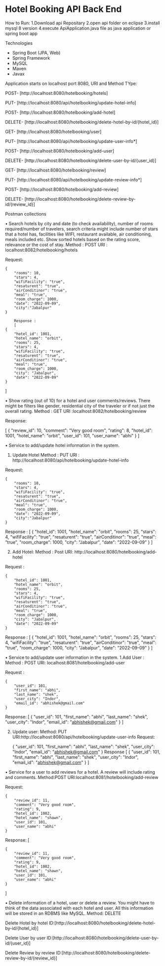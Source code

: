 # Hotel Booking API Back End 

How to Run:
1.Download api Repositary
2.open api folder on eclipse
3.install mysql 8 version
4.execute ApiApplication.java file as java application or spring boot app



Technologies
- Spring Boot (JPA, Web)
- Spring Framework
- MySQL
- Maven
- Javax

Application starts on localhost port 8080, URI and Method TYpe:

POST- [http://localhost:8080/hotelbooking/hotels]

PUT- [http://localhost:8080/api/hotelbooking/update-hotel-info]

POST- [http://localhost:8080/hotelbooking/add-hotel]

DELETE- [http://localhost:8080/hotelbooking/delete-hotel-by-id/{hotel_id}]

GET- [http://localhost:8080/hotelbooking/user]

PUT- [http://localhost:8080/api/hotelbooking/update-user-info*]

POST- [http://localhost:8080/hotelbooking/add-user]

DELETE- [http://localhost:8080/hotelbooking/delete-user-by-id/{user_id}]

GET- [http://localhost:8080/hotelbooking/review]

PUT- [http://localhost:8080/api/hotelbooking/update-review-info*]

POST- [http://localhost:8080/hotelbooking/add-review]

DELETE- [http://localhost:8080/hotelbooking/delete-review-by-id/{review_id}]
 




Postman collections


• Search hotels by city and date (to check availability), number of rooms required/number of travelers, search criteria might include number of stars
that a hotel has, facilities like WIFI, restaurant available, air conditioning, meals included etc. Show sorted hotels based on the rating score, relevance or the cost of stay.
Method : POST
URI : localhost:8082/hotelbooking/hotels
 
Request:

    {
        "rooms": 10,
        "stars": 4,
        "wifiFacility": "true",
        "resaturent": "true",
        "airConditinor": "true",
        "meal": "true",
        "room_charge": 1000,
        "date": "2022-09-09",
        "city":"Jabalpur"
    }
		
		Response :
		[
    {
        "hotel_id": 1001,
        "hotel_name": "orbit",
        "rooms": 25,
        "stars": 4,
        "wifiFacility": "true",
        "resaturent": "true",
        "airConditinor": "true",
        "meal": "true",
        "room_charge": 1000,
        "city": "Jabalpur",
        "date": "2022-09-09"
    }
]
		



• Show rating (out of 10) for a hotel and user comments/reviews. There might be filters like gender, residential city of the traveler or if not just the
overall rating.
Method : GET
URI :localhost:8082/hotelbooking/review

Response:

[
    {
        "review_id": 10,
        "comment": "Very good room",
        "rating": 8,
        "hotel_id": 1001,
        "hotel_name": "orbit",
        "user_id": 101,
        "user_name": "abhi"
    }
]


• Service to add/update hotel information in the system.
1. Update Hotel
Method : PUT
URI : http://localhost:8080/api/hotelbooking/update-hotel-info

Request:

    {
        "rooms": 10,
        "stars": 4,
        "wifiFacility": "true",
        "resaturent": "true",
        "airConditinor": "true",
        "meal": "true",
        "room_charge": 1000,
        "date": "2022-09-09",
        "city":"Jabalpur"
    }
		
		
                
  Response :
		[
    {
        "hotel_id": 1001,
        "hotel_name": "orbit",
        "rooms": 25,
        "stars": 4,
        "wifiFacility": "true",
        "resaturent": "true",
        "airConditinor": "true",
        "meal": "true",
        "room_charge": 1000,
        "city": "Jabalpur",
        "date": "2022-09-09"
    }
]


2. Add Hotel:
Method : Post
URI: http://localhost:8080/hotelbooking/add-hotel

Request :
		
    {
        "hotel_id": 1001,
        "hotel_name": "orbit",
        "rooms": 25,
        "stars": 4,
        "wifiFacility": "true",
        "resaturent": "true",
        "airConditinor": "true",
        "meal": "true",
        "room_charge": 1000,
        "city": "Jabalpur",
        "date": "2022-09-09"
    }


Response :
		[
    {
        "hotel_id": 1001,
        "hotel_name": "orbit",
        "rooms": 25,
        "stars": 4,
        "wifiFacility": "true",
        "resaturent": "true",
        "airConditinor": "true",
        "meal": "true",
        "room_charge": 1000,
        "city": "Jabalpur",
        "date": "2022-09-09"
    }
]


• Service to add/update user information in the system.
1.Add User :
Method : POST
URI: localhost:8081/hotelbooking/add-user

Request :

    {
        "user_id": 101,
        "first_name": "abhi",
        "last_name": "shek",
        "user_city": "Indor",
        "email_id": "abhishek@gmail.com"
    }
Response:
[
    {
        "user_id": 101,
        "first_name": "abhi",
        "last_name": "shek",
        "user_city": "Indor",
        "email_id": "abhishek@gmail.com"
    }
]

2. Update user:
Method: PUT
URI:http://localhost:8080/api/hotelbooking/update-user-info
Request:

    {
        "user_id": 101,
        "first_name": "abhi",
        "last_name": "shek",
        "user_city": "Indor",
        "email_id": "abhishek@gmail.com"
    }
Response
[
    {
        "user_id": 101,
        "first_name": "abhi",
        "last_name": "shek",
        "user_city": "Indor",
        "email_id": "abhishek@gmail.com"
    }
]


• Service for a user to add reviews for a hotel. A review will include rating and comments.
Method:POST
URI:localhost:8081/hotelbooking/add-review

Request:

    
    {
        "review_id": 11,
        "comment": "Very good room",
        "rating": 9,
        "hotel_id": 1002,
        "hotel_name": "shawn",
        "user_id": 101,
        "user_name": "abhi"
    }


Response:
[
    
    {
        "review_id": 11,
        "comment": "Very good room",
        "rating": 9,
        "hotel_id": 1002,
        "hotel_name": "shawn",
        "user_id": 101,
        "user_name": "abhi"
    }
]


• Delete information of a hotel, user or delete a review. You might have to think of the data associated with each hotel and user. All this information
will be stored in an RDBMS like MySQL.
Method: DELETE

Delete Hotel by hotel ID:[http://localhost:8080/hotelbooking/delete-hotel-by-id/{hotel_id}]


Delete User by user ID:[http://localhost:8080/hotelbooking/delete-user-by-id/{user_id}]


Delete Review by review ID:[http://localhost:8080/hotelbooking/delete-review-by-id/{review_id}]
